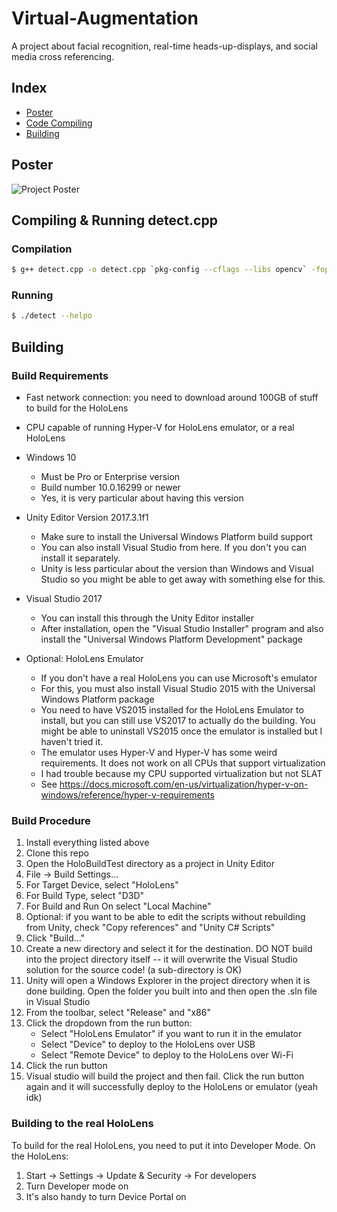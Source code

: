 # Virtual-Augmentation
A project about facial recognition, real-time heads-up-displays, and social media cross referencing.

## Index
- [Poster](#poster)
- [Code Compiling](#compilation)
- [Building](#building)

## Poster

![Project Poster](https://github.com/pdemange/Virtual-Augmentation/raw/master/Poster.png "Project Poster")

## Compiling & Running detect.cpp 
### Compilation
```bash
$ g++ detect.cpp -o detect.cpp `pkg-config --cflags --libs opencv` -fopenmp -lpthread
```
### Running
```bash
$ ./detect --helpo
```

## Building
### Build Requirements
 - Fast network connection: you need to download around 100GB of stuff to build for the HoloLens
 - CPU capable of running Hyper-V for HoloLens emulator, or a real HoloLens

 - Windows 10
    - Must be Pro or Enterprise version
    - Build number 10.0.16299 or newer
    - Yes, it is very particular about having this version
 - Unity Editor Version 2017.3.1f1
    - Make sure to install the Universal Windows Platform build support
    - You can also install Visual Studio from here. If you don't you can install it separately.
    - Unity is less particular about the version than Windows and Visual Studio so you might be able to get away with something else for this.
 - Visual Studio 2017
    - You can install this through the Unity Editor installer
    - After installation, open the "Visual Studio Installer" program and also install the "Universal Windows Platform Development" package
 - Optional: HoloLens Emulator
    - If you don't have a real HoloLens you can use Microsoft's emulator
    - For this, you must also install Visual Studio 2015 with the Universal Windows Platform package
    - You need to have VS2015 installed for the HoloLens Emulator to install, but you can still use VS2017 to actually do the building. You might be able to uninstall VS2015 once the emulator is installed but I haven't tried it.
    - The emulator uses Hyper-V and Hyper-V has some weird requirements. It does not work on all CPUs that support virtualization
    - I had trouble because my CPU supported virtualization but not SLAT
    - See https://docs.microsoft.com/en-us/virtualization/hyper-v-on-windows/reference/hyper-v-requirements
### Build Procedure
1. Install everything listed above
1. Clone this repo
1. Open the HoloBuildTest directory as a project in Unity Editor
1. File → Build Settings...
1. For Target Device, select "HoloLens"
1. For Build Type, select "D3D"
1. For Build and Run On select "Local Machine"
1. Optional: if you want to be able to edit the scripts without rebuilding from Unity, check "Copy references" and "Unity C# Scripts"
1. Click "Build..."
1. Create a new directory and select it for the destination. DO NOT build into the project directory itself -- it will overwrite the Visual Studio solution for the source code! (a sub-directory is OK)
1. Unity will open a Windows Explorer in the project directory when it is done building. Open the folder you built into and then open the .sln file in Visual Studio
1. From the toolbar, select "Release" and "x86"
1. Click the dropdown from the run button:
    - Select "HoloLens Emulator" if you want to run it in the emulator
    - Select "Device" to deploy to the HoloLens over USB
    - Select "Remote Device" to deploy to the HoloLens over Wi-Fi
1. Click the run button
1. Visual studio will build the project and then fail. Click the run button again and it will successfully deploy to the HoloLens or emulator (yeah idk)

### Building to the real HoloLens
To build for the real HoloLens, you need to put it into Developer Mode. On the HoloLens:
1. Start → Settings → Update & Security → For developers
1. Turn Developer mode on
1. It's also handy to turn Device Portal on
